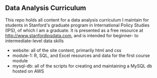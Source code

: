 ## Data Analysis Curriculum
This repo holds all content for a data analysis curriculum I maintain for students in Stanford's graduate program in International Policy Studies (IPS), of which I am a graduate. It is presented as a free resource at http://www.stanfordipsdata.com, and is intended for beginner- to intermediate-level data skills

* website: all of the site content, primarily html and css 
* module-1: R, SQL, and Excel resources and data for the first course module
* mysql-db: all of the scripts for creating and maintaining a MySQL db hosted on AWS
